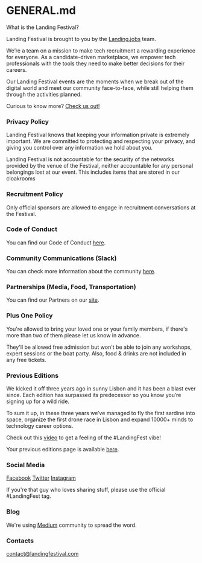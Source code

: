 # GENERAL.md

What is the Landing Festival?

Landing Festival is brought to you by the [Landing.jobs](https://landing.jobs?utm_source=github&utm_medium=referral&utm_content=ticket&utm_campaign=festival) team.

We’re a team on a mission to make tech recruitment a rewarding experience for everyone. As a candidate-driven marketplace, we empower tech professionals with the tools they need to make better decisions for their careers.

Our Landing Festival events are the moments when we break out of the digital world and meet our community face-to-face, while still helping them through the activities planned.

Curious to know more? [Check us out!](https://landing.jobs?utm_source=github&utm_medium=referral&utm_content=ticket&utm_campaign=festival)

### Privacy Policy

Landing Festival knows that keeping your information private is extremely important. We are committed to protecting and respecting your privacy, and giving you control over any information we hold about you.

Landing Festival is not accountable for the security of the networks provided by the venue of the Festival, neither accountable for any personal belongings lost at our event. This includes items that are stored in our cloakrooms 

### Recruitment Policy

Only official sponsors are allowed to engage in recruitment conversations at the Festival.

### Code of Conduct

You can find our Code of Conduct [here](https://landingfestival.com/berlin/code-of-conduct).

### Community Communications (Slack)

You can check more information about the community [here](https://github.com/LandingFestival/FAQ.md/blob/master/6.%20Slack%20Community.md).

### Partnerships (Media, Food, Transportation)

You can find our Partners on our [site](https://landingfestival.com/berlin/about#partners).

### Plus One Policy

You're allowed to bring your loved one or your family members, if there's more than two of them please let us know in advance.

They'll be allowed free admission but won't be able to join any workshops, expert sessions or the boat party. Also, food & drinks are not included in any free tickets.

### Previous Editions

We kicked it off three years ago in sunny Lisbon and it has been a blast ever since. Each edition has surpassed its predecessor so you know you’re signing up for a wild ride.

To sum it up, in these three years we’ve managed to fly the first sardine into space, organize the first drone race in Lisbon and expand 10000+ minds to technology career options.

Check out this [video](https://www.youtube.com/watch?v=PD7ZFINKfUk&t=40s) to get a feeling of the #LandingFest vibe!

Your previous editions page is available [here](https://landingfestival.com/berlin/previous-editions).

### Social Media

[Facebook](https://www.facebook.com/LandingFestivalPage) 
[Twitter](https://twitter.com/LandingFest)
[Instagram](https://www.instagram.com/landingfestival)

If you're that guy who loves sharing stuff, please use the official #LandingFest tag.

### Blog

We're using [Medium](https://medium.com/landingfestival) community to spread the word.

### Contacts

contact@landingfestival.com
